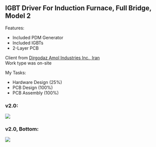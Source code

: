 ## IGBT Driver For Induction Furnace, Full Bridge, Model 2

Features:
- Included PDM Generator
- Included IGBTs
- 2-Layer PCB

Client from [Dirgodaz Amol Industries Inc., Iran](https://dirgodazamol.com/en/)  
Work type was on-site  

My Tasks:  
- Hardware Design (25%)
- PCB Design (100%)
- PCB Assembly (100%)

### v2.0:
![](https://s32.picofile.com/file/8478512184/v2_0.jpg)

### v2.0, Bottom:
![](https://s32.picofile.com/file/8478512192/v2_0_Bottom.jpg)
